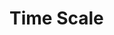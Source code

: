 # Time Scale

<div data-sample-holder></div>

<script setup>
import {onMounted} from 'vue';
import {setupSample} from '../../scripts/setup-sample.js';
import code from "./time.js?raw";

onMounted(() => setupSample(code));
</script>
